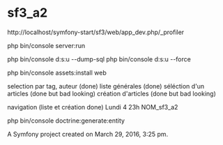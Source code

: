 sf3_a2
======
http://localhost/symfony-start/sf3/web/app_dev.php/_profiler

php bin/console server:run

php bin/console d:s:u --dump-sql
php bin/console d:s:u --force

php bin/console assets:install web

selection par tag, auteur (done)
liste générales (done)
séléction d'un articles (done but bad looking)
création d'articles (done but bad looking)

navigation (liste et création done)
Lundi 4 23h
NOM_sf3_a2

php bin/console doctrine:generate:entity

A Symfony project created on March 29, 2016, 3:25 pm.
